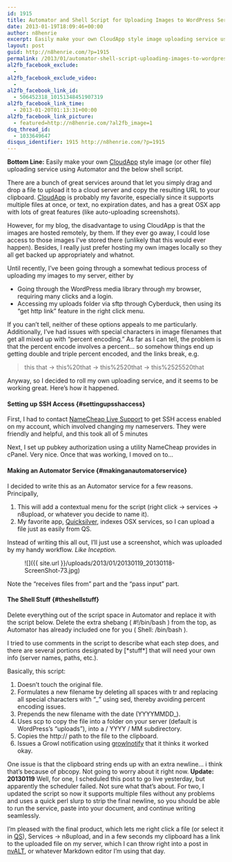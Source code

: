 ```yaml
---
id: 1915
title: Automator and Shell Script for Uploading Images to WordPress Server
date: 2013-01-19T18:09:46+00:00
author: n8henrie
excerpt: Easily make your own CloudApp style image uploading service using Automator and this shell script.
layout: post
guid: http://n8henrie.com/?p=1915
permalink: /2013/01/automator-shell-script-uploading-images-to-wordpress-server/
al2fb_facebook_exclude:
  - 
al2fb_facebook_exclude_video:
  - 
al2fb_facebook_link_id:
  - 506452318_10151348451907319
al2fb_facebook_link_time:
  - 2013-01-20T01:13:31+00:00
al2fb_facebook_link_picture:
  - featured=http://n8henrie.com/?al2fb_image=1
dsq_thread_id:
  - 1033649647
disqus_identifier: 1915 http://n8henrie.com/?p=1915
---
```

**Bottom Line:** Easily make your own <a target="_blank" href="http://getcloudapp.com" title="CloudApp Official Site">CloudApp</a> style image (or other file) uploading service using Automator and the below shell script.
  
<!--more-->

There are a bunch of great services around that let you simply drag and drop a file to upload it to a cloud server and copy the resulting URL to your clipboard. <a target="_blank" href="http://getcloudapp.com" title="CloudApp Official Site">CloudApp</a> is probably my favorite, especially since it supports multiple files at once, or text, no expiration dates, and has a great OSX app with lots of great features (like auto-uploading screenshots).

However, for my blog, the disadvantage to using CloudApp is that the images are hosted remotely, by them. If they ever go away, I could lose access to those images I&#8217;ve stored there (unlikely that this would ever happen). Besides, I really just prefer hosting my own images locally so they all get backed up appropriately and whatnot.

Until recently, I&#8217;ve been going through a somewhat tedious process of uploading my images to my server, either by

  * Going through the WordPress media library through my browser, requiring many clicks and a login.
  * Accessing my uploads folder via sftp through Cyberduck, then using its &#8220;get http link&#8221; feature in the right click menu.

If you can&#8217;t tell, neither of these options appeals to me particularly. Additionally, I&#8217;ve had issues with special characters in image filenames that get all mixed up with &#8220;percent encoding.&#8221; As far as I can tell, the problem is that the percent encode involves a percent… so somehow things end up getting double and triple percent encoded, and the links break, e.g.

> this that -> this%20that -> this%2520that -> this%2525520that

Anyway, so I decided to roll my own uploading service, and it seems to be working great. Here&#8217;s how it happened.

#### Setting up SSH Access {#settingupsshaccess}

First, I had to contact <a target="_blank" href="http://www.namecheap.com/support/livesupport.aspx">NameCheap Live Support</a> to get SSH access enabled on my account, which involved changing my nameservers. They were friendly and helpful, and this took all of 5 minutes

Next, I set up pubkey authorization using a utility NameCheap provides in cPanel. Very nice. Once that was working, I moved on to&#8230;

#### Making an Automator Service {#makinganautomatorservice}

I decided to write this as an Automator service for a few reasons. Principally, 

  1. This will add a contextual menu for the script (right click -> services -> n8upload, or whatever you decide to name it).
  2. My favorite app, <a target="_blank" href="http://qsapp.com/">Quicksilver</a>, indexes OSX services, so I can upload a file just as easily from QS.

Instead of writing this all out, I&#8217;ll just use a screenshot, which was uploaded by my handy workflow. _Like Inception._<figure> 

![]({{ site.url }}/uploads/2013/01/20130119_20130118-ScreenShot-73.jpg)</figure> 

Note the &#8220;receives files from&#8221; part and the &#8220;pass input&#8221; part.

#### The Shell Stuff {#theshellstuff}

Delete everything out of the script space in Automator and replace it with the script below. Delete the extra shebang ( #!/bin/bash ) from the top, as Automator has already included one for you ( Shell: /bin/bash ).

I tried to use comments in the script to describe what each step does, and there are several portions designated by [\*stuff\*] that will need your own info (server names, paths, etc.).



Basically, this script:

  1. Doesn&#8217;t touch the original file.
  2. Formulates a new filename by deleting all spaces with tr and replacing all special characters with &#8220;_&#8221; using sed, thereby avoiding percent encoding issues.
  3. Prepends the new filename with the date (YYYYMMDD_).
  4. Uses scp to copy the file into a folder on your server (default is WordPress&#8217;s &#8220;uploads&#8221;), into a / YYYY / MM subdirectory.
  5. Copies the http:// path to the file to the clipboard.
  6. Issues a Growl notification using <a target="_blank" href="http://growl.info/extras.php">growlnotify</a> that it thinks it worked okay.

One issue is that the clipboard string ends up with an extra newline… i think that&#8217;s because of pbcopy. Not going to worry about it right now. **Update: 20130119** Well, for one, I scheduled this post to go live yesterday, but apparently the scheduler failed. Not sure what that&#8217;s about. For two, I updated the script so now it supports multiple files without any problems and uses a quick perl slurp to strip the final newline, so you should be able to run the service, paste into your document, and continue writing seamlessly.

I&#8217;m pleased with the final product, which lets me right click a file (or select it in <a target="_blank" href="http://qsapp.com/">QS</a>), Services -> n8upload, and in a few seconds my clipboard has a link to the uploaded file on my server, which I can throw right into a post in <a target="_blank" href="http://brettterpstra.com/projects/nvalt/">nvALT</a>, or whatever Markdown editor I&#8217;m using that day.